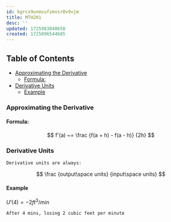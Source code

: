 ```yaml
---
id: kgrcx9unmsufzmvsr0v9vjm
title: MTH201
desc: ''
updated: 1725983040658
created: 1725896544685
---
```

## Table of Contents <!-- omit from toc -->
- [Approximating the Derivative](#approximating-the-derivative)
  - [Formula:](#formula)
- [Derivative Units](#derivative-units)
  - [Example](#example)


### Approximating the Derivative

#### Formula:
$$
f'(a) ~= \frac {f(a + h) - f(a - h)} {2h}
$$

### Derivative Units
    Derivative units are always:
$$
\frac {output\space units} {input\space units}
$$

#### Example
$U'(4) = -2 ft^3/min$

    After 4 mins, losing 2 cubic feet per minute